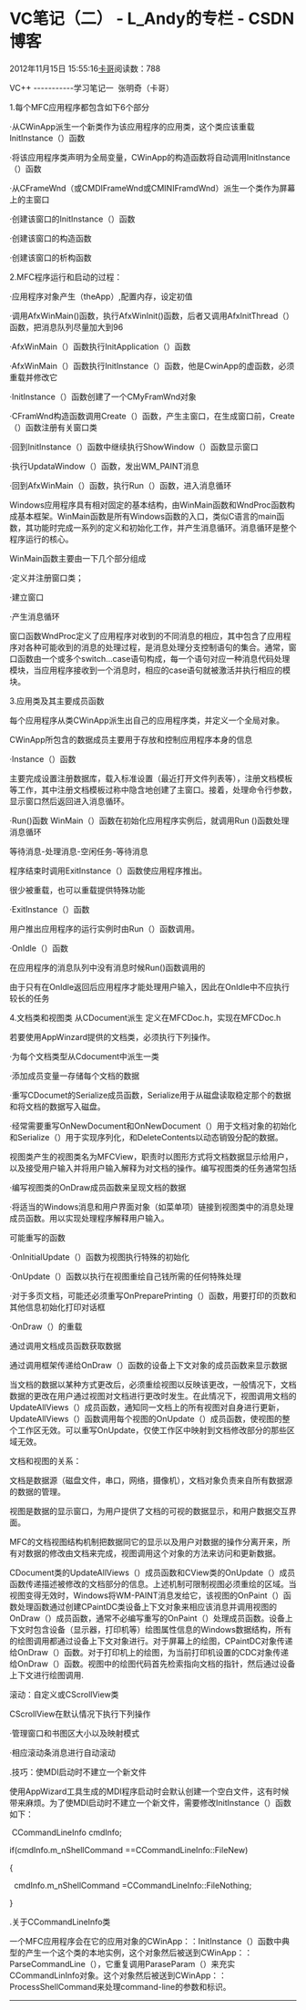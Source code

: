 # VC笔记（二） - L_Andy的专栏 - CSDN博客

2012年11月15日 15:55:16[卡哥](https://me.csdn.net/L_Andy)阅读数：788


VC++ -----------学习笔记一  张明奇（卡哥）

1.每个MFC应用程序都包含如下6个部分

·从CWinApp派生一个新类作为该应用程序的应用类，这个类应该重载InitInstance（）函数

·将该应用程序类声明为全局变量，CWinApp的构造函数将自动调用InitInstance（）函数

·从CFrameWnd（或CMDIFrameWnd或CMINIFramdWnd）派生一个类作为屏幕上的主窗口

·创建该窗口的InitInstance（）函数

·创建该窗口的构造函数

·创建该窗口的析构函数

2.MFC程序运行和启动的过程：

·应用程序对象产生（theApp）,配置内存，设定初值

·调用AfxWinMain()函数，执行AfxWinInit()函数，后者又调用AfxInitThread（）函数，把消息队列尽量加大到96

·AfxWinMain（）函数执行InitApplication（）函数

·AfxWinMain（）函数执行InitInstance（）函数，他是CwinApp的虚函数，必须重载并修改它

·InitInstance（）函数创建了一个CMyFramWnd对象

·CFramWnd构造函数调用Create（）函数，产生主窗口，在生成窗口前，Create（）函数注册有关窗口类

·回到InitInstance（）函数中继续执行ShowWindow（）函数显示窗口

·执行UpdataWindow（）函数，发出WM_PAINT消息

·回到AfxWinMain（）函数，执行Run（）函数，进入消息循环

Windows应用程序具有相对固定的基本结构，由WinMain函数和WndProc函数构成基本框架。WinMain函数是所有Windows函数的入口，类似C语言的main函数，其功能时完成一系列的定义和初始化工作，并产生消息循环。消息循环是整个程序运行的核心。

WinMain函数主要由一下几个部分组成

·定义并注册窗口类；

·建立窗口

·产生消息循环

窗口函数WndProc定义了应用程序对收到的不同消息的相应，其中包含了应用程序对各种可能收到的消息的处理过程，是消息处理分支控制语句的集合。通常，窗口函数由一个或多个switch…case语句构成，每一个语句对应一种消息代码处理模块，当应用程序接收到一个消息时，相应的case语句就被激活并执行相应的模块。

3.应用类及其主要成员函数

每个应用程序从类CWinApp派生出自己的应用程序类，并定义一个全局对象。

CWinApp所包含的数据成员主要用于存放和控制应用程序本身的信息

·Instance（）函数

主要完成设置注册数据库，载入标准设置（最近打开文件列表等），注册文档模板等工作，其中注册文档模板过称中隐含地创建了主窗口。接着，处理命令行参数，显示窗口然后返回进入消息循环。

·Run()函数 WinMain（）函数在初始化应用程序实例后，就调用Run ()函数处理消息循环

等待消息-处理消息-空闲任务-等待消息

程序结束时调用ExitInstance（）函数使应用程序推出。

很少被重载，也可以重载提供特殊功能

·ExitInstance（）函数

用户推出应用程序的运行实例时由Run（）函数调用。

·OnIdle（）函数

在应用程序的消息队列中没有消息时候Run()函数调用的

由于只有在OnIdle返回后应用程序才能处理用户输入，因此在OnIdle中不应执行较长的任务

4.文档类和视图类 从CDocument派生 定义在MFCDoc.h，实现在MFCDoc.h

若要使用AppWinzard提供的文档类，必须执行下列操作。

·为每个文档类型从Cdocument中派生一类

·添加成员变量一存储每个文档的数据

·重写CDocumet的Serialize成员函数，Serialize用于从磁盘读取稳定那个的数据和将文档的数据写入磁盘。

·经常需要重写OnNewDocument和OnNewDocument（）用于文档对象的初始化和Serialize（）用于实现序列化，和DeleteContents以动态销毁分配的数据。

视图类产生的视图类名为MFCView，职责时以图形方式将文档数据显示给用户，以及接受用户输入并将用户输入解释为对文档的操作。编写视图类的任务通常包括

·编写视图类的OnDraw成员函数来呈现文档的数据

·将适当的Windows消息和用户界面对象（如菜单项）链接到视图类中的消息处理成员函数。用以实现处理程序解释用户输入。

可能重写的函数

·OnInitialUpdate（）函数为视图执行特殊的初始化

·OnUpdate（）函数以执行在视图重绘自己钱所需的任何特殊处理

·对于多页文档，可能还必须重写OnPreparePrinting（）函数，用要打印的页数和其他信息初始化打印对话框

·OnDraw（）的重载

通过调用文档成员函数获取数据

通过调用框架传递给OnDraw（）函数的设备上下文对象的成员函数来显示数据

当文档的数据以某种方式更改后，必须重绘视图以反映该更改，一般情况下，文档数据的更改在用户通过视图对文档进行更改时发生。在此情况下，视图调用文档的UpdateAllViews（）成员函数，通知同一文档上的所有视图对自身进行更新，UpdateAllViews（）函数调用每个视图的OnUpdate（）成员函数，使视图的整个工作区无效。可以重写OnUpdate，仅使工作区中映射到文档修改部分的那些区域无效。

文档和视图的关系：

文档是数据源（磁盘文件，串口，网络，摄像机），文档对象负责来自所有数据源的数据的管理。

视图是数据的显示窗口，为用户提供了文档的可视的数据显示，和用户数据交互界面。

MFC的文档视图结构机制把数据同它的显示以及用户对数据的操作分离开来，所有对数据的修改由文档来完成，视图调用这个对象的方法来访问和更新数据。

CDocument类的UpdateAllViews（）成员函数和CView类的OnUpdate（）成员函数传递描述被修改的文档部分的信息。上述机制可限制视图必须重绘的区域。当视图变得无效时，Windows将WM-PAINT消息发给它，该视图的OnPaint（）函数处理函数通过创建CPaintDC类设备上下文对象来相应该消息并调用视图的OnDraw（）成员函数，通常不必编写重写的OnPaint（）处理成员函数。设备上下文时包含设备（显示器，打印机等）绘图属性信息的Windows数据结构，所有的绘图调用都通过设备上下文对象进行。对于屏幕上的绘图，CPaintDC对象传递给OnDraw（）函数。对于打印机上的绘图，为当前打印机设置的CDC对象传递给OnDraw（）函数。视图中的绘图代码首先检索指向文档的指针，然后通过设备上下文进行绘图调用.

滚动：自定义或CScrollView类

CScrollView在默认情况下执行下列操作

·管理窗口和书图区大小以及映射模式

·相应滚动条消息进行自动滚动

.技巧：使MDI启动时不建立一个新文件

使用AppWizard工具生成的MDI程序启动时会默认创建一个空白文件，这有时候带来麻烦。为了使MDI启动时不建立一个新文件，需要修改InitInstance（）函数如下：

 CCommandLineInfo cmdInfo;

if(cmdInfo.m_nShellCommand ==CCommandLineInfo::FileNew)

{

  cmdInfo.m_nShellCommand =CCommandLineInfo::FileNothing;

}

.关于CCommandLineInfo类

一个MFC应用程序会在它的应用对象的CWinApp：：InitInstance（）函数中典型的产生一个这个类的本地实例，这个对象然后被送到CWinApp：：ParseCommandLine（），它重复调用ParaseParam（）来充实CCommandLinInfo对象。这个对象然后被送到CWinApp：：ProcessShellCommand来处理command-line的参数和标识。

*******************************************************************************

